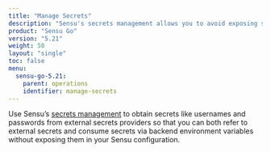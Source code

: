 ```yaml
---
title: "Manage Secrets"
description: "Sensu's secrets management allows you to avoid exposing secrets like usernames and passwords in your Sensu configuration."
product: "Sensu Go"
version: "5.21"
weight: 50
layout: "single"
toc: false
menu:
  sensu-go-5.21:
    parent: operations
    identifier: manage-secrets
---
```


Use Sensu’s [secrets management][1] to obtain secrets like usernames and passwords from external secrets providers so that you can both refer to external secrets and consume secrets via backend environment variables without exposing them in your Sensu configuration.


[1]: secrets-management/

